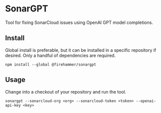 # SonarGPT
Tool for fixing SonarCloud issues using OpenAI GPT model completions.

## Install
Global install is preferable, but it can be installed in a specific repository if desired. Only a handful of dependencies are required.

```
npm install --global @firehammer/sonargpt
```

## Usage

Change into a checkout of your repository and run the tool.

```
sonargpt --sonarcloud-org <org> --sonarcloud-token <token> --openai-api-key <key>
```

